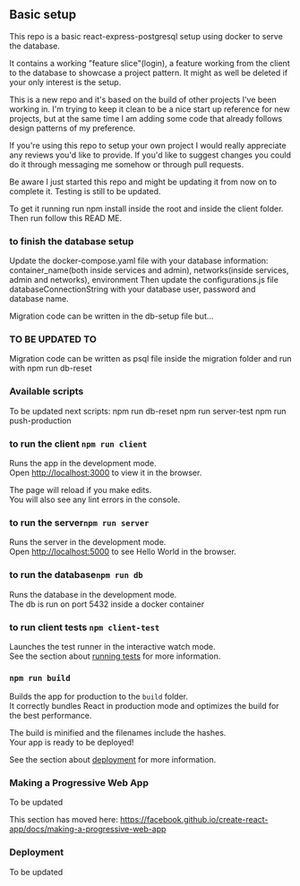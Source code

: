 ## Basic setup

This repo is a basic react-express-postgresql setup using docker to serve the database.

It contains a working "feature slice"(login), a feature working from the client to the database to showcase a project pattern.
It might as well be deleted if your only interest is the setup.

This is a new repo and it's based on the build of other projects I've been working in. I'm trying to keep it clean to be a nice start up reference for new projects, but at the same time I am adding some code that already follows design patterns of my preference.

If you're using this repo to setup your own project I would really appreciate any reviews you'd like to provide. If you'd like to suggest changes you could do it through messaging me somehow or through pull requests.

Be aware I just started this repo and might be updating it from now on to complete it. Testing is still to be updated.

To get it running run npm install inside the root and inside the client folder. Then run follow this READ ME.

### to finish the database setup

Update the docker-compose.yaml file with your database information:
container_name(both inside services and admin), networks(inside services, admin and networks), environment
Then update the configurations.js file databaseConnectionString with your database user, password and database name.

Migration code can be written in the db-setup file but...

### TO BE UPDATED TO

Migration code can be written as psql file inside the migration folder and run with npm run db-reset

### Available scripts

To be updated
next scripts:
npm run db-reset
npm run server-test
npm run push-production

### to run the client `npm run client`

Runs the app in the development mode.<br>
Open [http://localhost:3000](http://localhost:3000) to view it in the browser.

The page will reload if you make edits.<br>
You will also see any lint errors in the console.

### to run the server`npm run server`

Runs the server in the development mode.<br>
Open [http://localhost:5000](http://localhost:5000) to see Hello World in the browser.

### to run the database`npm run db`

Runs the database in the development mode.<br>
The db is run on port 5432 inside a docker container

### to run client tests `npm client-test`

Launches the test runner in the interactive watch mode.<br>
See the section about [running tests](https://facebook.github.io/create-react-app/docs/running-tests) for more information.

### `npm run build`

Builds the app for production to the `build` folder.<br>
It correctly bundles React in production mode and optimizes the build for the best performance.

The build is minified and the filenames include the hashes.<br>
Your app is ready to be deployed!

See the section about [deployment](https://facebook.github.io/create-react-app/docs/deployment) for more information.

### Making a Progressive Web App

To be updated

This section has moved here: https://facebook.github.io/create-react-app/docs/making-a-progressive-web-app

### Deployment

To be updated

